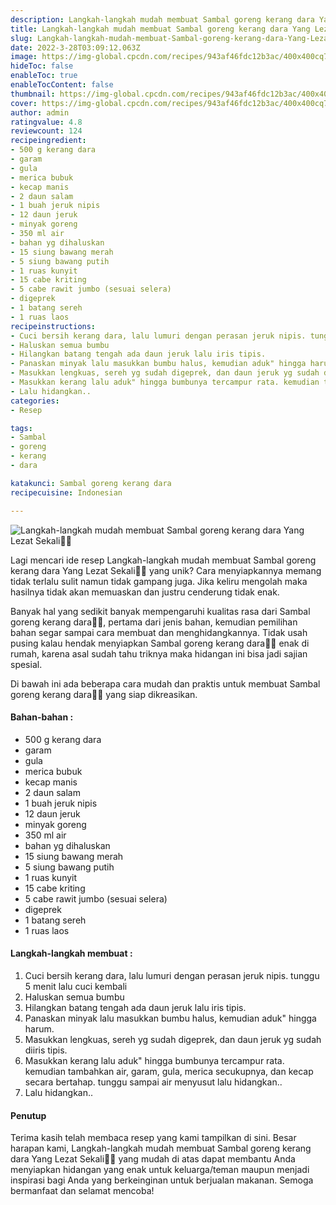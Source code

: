 ```yaml
---
description: Langkah-langkah mudah membuat Sambal goreng kerang dara Yang Lezat Sekali"
title: Langkah-langkah mudah membuat Sambal goreng kerang dara Yang Lezat Sekali
slug: Langkah-langkah-mudah-membuat-Sambal-goreng-kerang-dara-Yang-Lezat-Sekali
date: 2022-3-28T03:09:12.063Z
image: https://img-global.cpcdn.com/recipes/943af46fdc12b3ac/400x400cq70/photo.jpg
hideToc: false
enableToc: true
enableTocContent: false
thumbnail: https://img-global.cpcdn.com/recipes/943af46fdc12b3ac/400x400cq70/photo.jpg
cover: https://img-global.cpcdn.com/recipes/943af46fdc12b3ac/400x400cq70/photo.jpg
author: admin
ratingvalue: 4.8
reviewcount: 124
recipeingredient:
- 500 g kerang dara
- garam
- gula
- merica bubuk
- kecap manis
- 2 daun salam
- 1 buah jeruk nipis
- 12 daun jeruk
- minyak goreng
- 350 ml air
- bahan yg dihaluskan
- 15 siung bawang merah
- 5 siung bawang putih
- 1 ruas kunyit
- 15 cabe kriting
- 5 cabe rawit jumbo (sesuai selera)
- digeprek
- 1 batang sereh
- 1 ruas laos
recipeinstructions:
- Cuci bersih kerang dara, lalu lumuri dengan perasan jeruk nipis. tunggu 5 menit lalu cuci kembali
- Haluskan semua bumbu
- Hilangkan batang tengah ada daun jeruk lalu iris tipis.
- Panaskan minyak lalu masukkan bumbu halus, kemudian aduk" hingga harum.
- Masukkan lengkuas, sereh yg sudah digeprek, dan daun jeruk yg sudah diiris tipis.
- Masukkan kerang lalu aduk" hingga bumbunya tercampur rata. kemudian tambahkan air, garam, gula, merica secukupnya, dan kecap secara bertahap. tunggu sampai air menyusut lalu hidangkan..
- Lalu hidangkan..
categories:
- Resep

tags:
- Sambal
- goreng
- kerang
- dara

katakunci: Sambal goreng kerang dara
recipecuisine: Indonesian

---
```


![Langkah-langkah mudah membuat Sambal goreng kerang dara Yang Lezat Sekali👩‍🍳](https://img-global.cpcdn.com/recipes/943af46fdc12b3ac/400x400cq70/photo.jpg)

Lagi mencari ide resep Langkah-langkah mudah membuat Sambal goreng kerang dara Yang Lezat Sekali👩‍🍳 yang unik? Cara menyiapkannya memang tidak terlalu sulit namun tidak gampang juga. Jika keliru mengolah maka hasilnya tidak akan memuaskan dan justru cenderung tidak enak.

Banyak hal yang sedikit banyak mempengaruhi kualitas rasa dari Sambal goreng kerang dara👩‍🍳, pertama dari jenis bahan, kemudian pemilihan bahan segar sampai cara membuat dan menghidangkannya. Tidak usah pusing kalau hendak menyiapkan Sambal goreng kerang dara👩‍🍳 enak di rumah, karena asal sudah tahu triknya maka hidangan ini bisa jadi sajian spesial.

Di bawah ini ada beberapa cara mudah dan praktis untuk membuat Sambal goreng kerang dara👩‍🍳 yang siap dikreasikan.

<!--inarticleads1-->

#### Bahan-bahan :

- 500 g kerang dara
- garam
- gula
- merica bubuk
- kecap manis
- 2 daun salam
- 1 buah jeruk nipis
- 12 daun jeruk
- minyak goreng
- 350 ml air
- bahan yg dihaluskan
- 15 siung bawang merah
- 5 siung bawang putih
- 1 ruas kunyit
- 15 cabe kriting
- 5 cabe rawit jumbo (sesuai selera)
- digeprek
- 1 batang sereh
- 1 ruas laos

<!--inarticleads2-->

#### Langkah-langkah membuat :

1. Cuci bersih kerang dara, lalu lumuri dengan perasan jeruk nipis. tunggu 5 menit lalu cuci kembali
1. Haluskan semua bumbu
1. Hilangkan batang tengah ada daun jeruk lalu iris tipis.
1. Panaskan minyak lalu masukkan bumbu halus, kemudian aduk" hingga harum.
1. Masukkan lengkuas, sereh yg sudah digeprek, dan daun jeruk yg sudah diiris tipis.
1. Masukkan kerang lalu aduk" hingga bumbunya tercampur rata. kemudian tambahkan air, garam, gula, merica secukupnya, dan kecap secara bertahap. tunggu sampai air menyusut lalu hidangkan..
1. Lalu hidangkan..

#### Penutup

Terima kasih telah membaca resep yang kami tampilkan di sini. Besar harapan kami, Langkah-langkah mudah membuat Sambal goreng kerang dara Yang Lezat Sekali👩‍🍳 yang mudah di atas dapat membantu Anda menyiapkan hidangan yang enak untuk keluarga/teman maupun menjadi inspirasi bagi Anda yang berkeinginan untuk berjualan makanan. Semoga bermanfaat dan selamat mencoba!